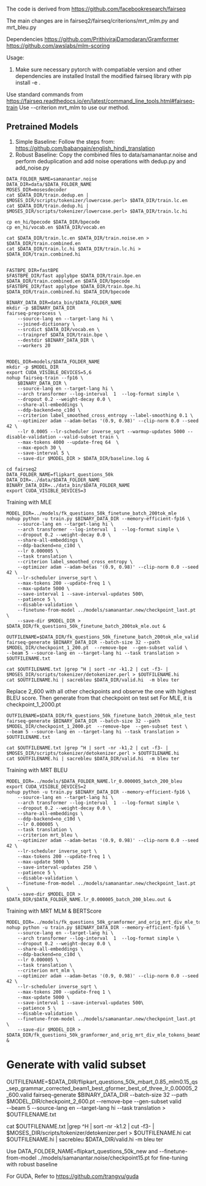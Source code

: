 The code is derived from https://github.com/facebookresearch/fairseq

The main changes are in fairseq2/fairseq/criterions/mrt_mlm.py and mrt_bleu.py

Dependencies
https://github.com/PrithivirajDamodaran/Gramformer
https://github.com/awslabs/mlm-scoring

Usage:
1. Make sure necessary pytorch with compatiable version and other dependencies are installed
Install the modified fairseq library with 
  pip install -e .

Use standard commands from https://fairseq.readthedocs.io/en/latest/command_line_tools.html#fairseq-train
Use --criterion mrt_mlm to use our method.

## Pretrained Models
1. Simple Baseline: Follow the steps from: https://github.com/babangain/english_hindi_translation
2. Robust Baseline:
Copy the combined files to data/samanantar.noise and perform deduplication and add noise operations with dedup.py and add_noise.py
```
DATA_FOLDER_NAME=samanantar.noise
DATA_DIR=data/$DATA_FOLDER_NAME
MOSES_DIR=mosesdecoder
cat $DATA_DIR/train.dedup.en | $MOSES_DIR/scripts/tokenizer/lowercase.perl> $DATA_DIR/train.lc.en
cat $DATA_DIR/train.dedup.hi | $MOSES_DIR/scripts/tokenizer/lowercase.perl> $DATA_DIR/train.lc.hi

cp en_hi/bpecode $DATA_DIR/bpecode
cp en_hi/vocab.en $DATA_DIR/vocab.en

cat $DATA_DIR/train.lc.en $DATA_DIR/train.noise.en > $DATA_DIR/train.combined.en
cat $DATA_DIR/train.lc.hi $DATA_DIR/train.lc.hi > $DATA_DIR/train.combined.hi


FASTBPE_DIR=fastBPE
$FASTBPE_DIR/fast applybpe $DATA_DIR/train.bpe.en $DATA_DIR/train.combined.en $DATA_DIR/bpecode
$FASTBPE_DIR/fast applybpe $DATA_DIR/train.bpe.hi $DATA_DIR/train.combined.hi $DATA_DIR/bpecode

BINARY_DATA_DIR=data_bin/$DATA_FOLDER_NAME
mkdir -p $BINARY_DATA_DIR
fairseq-preprocess \
    --source-lang en --target-lang hi \
    --joined-dictionary \
    --srcdict $DATA_DIR/vocab.en \
    --trainpref $DATA_DIR/train.bpe \
    --destdir $BINARY_DATA_DIR \
    --workers 20


MODEL_DIR=models/$DATA_FOLDER_NAME
mkdir -p $MODEL_DIR
export CUDA_VISIBLE_DEVICES=5,6
nohup fairseq-train --fp16 \
    $BINARY_DATA_DIR \
    --source-lang en --target-lang hi \
    --arch transformer --log-interval  1  --log-format simple \
    --dropout 0.2 --weight-decay 0.0 \
    --share-all-embeddings \
    --ddp-backend=no_c10d \
    --criterion label_smoothed_cross_entropy --label-smoothing 0.1 \
    --optimizer adam --adam-betas '(0.9, 0.98)' --clip-norm 0.0 --seed 42 \
    --lr 0.0005 --lr-scheduler inverse_sqrt --warmup-updates 5000 --disable-validation --valid-subset train \
    --max-tokens 4000 --update-freq 64  \
    --max-epoch 30 \
    --save-interval 5 \
    --save-dir $MODEL_DIR > $DATA_DIR/baseline.log &
```

```
cd fairseq2
DATA_FOLDER_NAME=flipkart_questions_50k
DATA_DIR=../data/$DATA_FOLDER_NAME
BINARY_DATA_DIR=../data_bin/$DATA_FOLDER_NAME
export CUDA_VISIBLE_DEVICES=3
```
Training with MLE
```
MODEL_DIR=../models/fk_questions_50k_finetune_batch_200tok_mle
nohup python -u train.py $BINARY_DATA_DIR --memory-efficient-fp16 \
    --source-lang en --target-lang hi \
    --arch transformer --log-interval  1  --log-format simple \
    --dropout 0.2 --weight-decay 0.0 \
    --share-all-embeddings \
    --ddp-backend=no_c10d \
    --lr 0.000005 \
    --task translation \
    --criterion label_smoothed_cross_entropy \
    --optimizer adam --adam-betas '(0.9, 0.98)' --clip-norm 0.0 --seed 42 \
    --lr-scheduler inverse_sqrt \
    --max-tokens 200 --update-freq 1 \
    --max-update 5000 \
    --save-interval 1 --save-interval-updates 500\
    --patience 5 \
    --disable-validation \
    --finetune-from-model ../models/samanantar.new/checkpoint_last.pt \
    --save-dir $MODEL_DIR > $DATA_DIR/fk_questions_50k_finetune_batch_200tok_mle.out &

OUTFILENAME=$DATA_DIR/fk_questions_50k_finetune_batch_200tok_mle_valid
fairseq-generate $BINARY_DATA_DIR --batch-size 32 --path $MODEL_DIR/checkpoint_1_200.pt  --remove-bpe  --gen-subset valid \
--beam 5 --source-lang en --target-lang hi --task translation >  $OUTFILENAME.txt

cat $OUTFILENAME.txt |grep ^H | sort -nr -k1.2 | cut -f3- | $MOSES_DIR/scripts/tokenizer/detokenizer.perl > $OUTFILENAME.hi 
cat $OUTFILENAME.hi | sacrebleu $DATA_DIR/valid.hi  -m bleu ter

```
Replace 2_600 with all other checkpoints and observe the one with highest BLEU score. Then generate from that checkpoint on test set
For MLE, it is checkpoint_1_2000.pt
```
OUTFILENAME=$DATA_DIR/fk_questions_50k_finetune_batch_200tok_mle_test
fairseq-generate $BINARY_DATA_DIR --batch-size 32 --path $MODEL_DIR/checkpoint_1_2000.pt  --remove-bpe  --gen-subset test \
--beam 5 --source-lang en --target-lang hi --task translation >  $OUTFILENAME.txt

cat $OUTFILENAME.txt |grep ^H | sort -nr -k1.2 | cut -f3- | $MOSES_DIR/scripts/tokenizer/detokenizer.perl > $OUTFILENAME.hi 
cat $OUTFILENAME.hi | sacrebleu $DATA_DIR/valid.hi  -m bleu ter
```
Training with MRT BLEU
```
MODEL_DIR=../models/$DATA_FOLDER_NAME.lr_0.000005_batch_200_bleu
export CUDA_VISIBLE_DEVICES=2
nohup python -u train.py $BINARY_DATA_DIR --memory-efficient-fp16 \
    --source-lang en --target-lang hi \
    --arch transformer --log-interval  1  --log-format simple \
    --dropout 0.2 --weight-decay 0.0 \
    --share-all-embeddings \
    --ddp-backend=no_c10d \
    --lr 0.000005 \
    --task translation \
    --criterion mrt_bleu \
    --optimizer adam --adam-betas '(0.9, 0.98)' --clip-norm 0.0 --seed 42 \
    --lr-scheduler inverse_sqrt \
    --max-tokens 200 --update-freq 1 \
    --max-update 5000 \
    --save-interval-updates 250 \
    --patience 5 \
    --disable-validation \
    --finetune-from-model ../models/samanantar.new/checkpoint_last.pt \
    --save-dir $MODEL_DIR > $DATA_DIR/$DATA_FOLDER_NAME.lr_0.000005_batch_200_bleu.out &
```

Training with MRT MLM & BERTScore
```
MODEL_DIR=../models/fk_questions_50k_gramformer_and_orig_mrt_div_mle_tokens_beam5
nohup python -u train.py $BINARY_DATA_DIR --memory-efficient-fp16 \
    --source-lang en --target-lang hi \
    --arch transformer --log-interval  1  --log-format simple \
    --dropout 0.2 --weight-decay 0.0 \
    --share-all-embeddings \
    --ddp-backend=no_c10d \
    --lr 0.000005 \
    --task translation \
    --criterion mrt_mlm \
    --optimizer adam --adam-betas '(0.9, 0.98)' --clip-norm 0.0 --seed 42 \
    --lr-scheduler inverse_sqrt \
    --max-tokens 200 --update-freq 1 \
    --max-update 5000 \
    --save-interval 1 --save-interval-updates 500\
    --patience 5 \
    --disable-validation \
    --finetune-from-model ../models/samanantar.new/checkpoint_last.pt \
    --save-dir $MODEL_DIR > $DATA_DIR/fk_questions_50k_gramformer_and_orig_mrt_div_mle_tokens_beam5.out &
```

# Generate with valid subset
OUTFILENAME=$DATA_DIR/flipkart_questions_50k_mbart_0.85_mlm0.15_qs_sep_grammar_corrected_beam1_best_gformer_best_of_three_lr_0.00005_2_600.valid
fairseq-generate $BINARY_DATA_DIR --batch-size 32 --path $MODEL_DIR/checkpoint_2_600.pt  --remove-bpe  --gen-subset valid \
--beam 5 --source-lang en --target-lang hi --task translation >  $OUTFILENAME.txt

cat $OUTFILENAME.txt |grep ^H | sort -nr -k1.2 | cut -f3- | $MOSES_DIR/scripts/tokenizer/detokenizer.perl > $OUTFILENAME.hi 
cat $OUTFILENAME.hi | sacrebleu $DATA_DIR/valid.hi  -m bleu ter

Use DATA_FOLDER_NAME=flipkart_questions_50k_new and --finetune-from-model ../models/samanantar.noise/checkpoint15.pt for fine-tuning with robust baseline

For GUDA, Refer to https://github.com/trangvu/guda